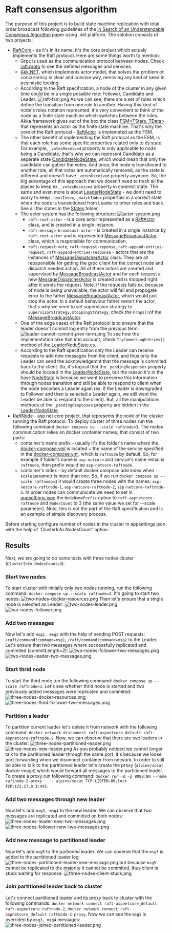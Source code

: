 
# Raft consensus algorithm
The purpose of this project is to build state machine replication with total order broadcast following guidelines of the [In Search of an Understandable Consensus Algorithm](https://raft.github.io/raft.pdf) paper using .net platform. The solution consists of two projects:
 - [RaftCore](/src/RaftCore/) - as it's in its name, it's the core project which actualy implements the Raft protocol. Here are some things worth to mention:
    - Grpc is used as the communication protocol between nodes. Check [raft.proto](/src/RaftCore/Protos/raft.proto) to see the defined messages and services.
    - [Akk.NET](https://getakka.net/), which implements actor model, that solves the problem of concurrency in clear and concise way, removing any kind of need in pesimistic locking.
    - According to the Raft specification, a node of the cluster in any given time could be in a single possible role: Follower, Candidate and Leader.
    ![raft-fsm.png](/results/raft-fsm.png)
     As we can see, there are a set of rules which define the transition from one role to another. Having this kind of node's roles notation represnted, it's very convenient to think of the node as a finite state machine which switches between the roles. Akka framework gives out of the box the class [FSM<TState, TData>](https://getakka.net/articles/actors/finite-state-machine.html) that represents an actor as the finite state machine. That's why the core of the Raft protocal - [RaftActor](/src/RaftCore/Actors/RaftActor.cs) is implemeted as the FSM.
    - The other benefit of implementing the Raft protocal as the FSM, is that each role has some specific properties related only to its state. For example, ```_votesReceived``` property is only applicable to node being a Candidate, that's why we can represent Candidate as a seperate state [CandidateNodeState](/src/RaftCore/States/CandidateNodeState.cs), which would mean that only the candidate can gather the votes. And once, the node is transitioned to another role, all that votes are automatically removed, as the state is different and doesn't have ```_votesReceived``` property anymore. So, the big advantage of this approach that we doesn't need to track all the places to keep ex. ```_votesReceived``` property in corerect state. The same and even more is about [LeaderNodeState](/src/RaftCore/States/LeaderNodeState.cs) - we don't need to worry to keep ```_nextIndex```, ```_matchIndex``` properties in a correct state when the node is transiotioned from Leader to other roles and back. See all the states in the [States](/src/RaftCore/States/) folder.
    - The actor system has the following structure:
    ![actor-system.png](/results/actor-system.png)
        - ```raft-root-actor``` - is a core actor represented as a [RaftActor](/src/RaftCore/Actors/RaftActor.cs) class, and is created in a single instance.
        - ```raft-message-broadcast-actor``` - is created in a single instance by ```raft-root-actor``` and is represented [MessageBroadcastActor](/src/RaftCore/Actors/MessageBroadcastActor.cs) class, which is responsible for communication.
        - ```raft-request-vote```, ```raft-request-reponse```, ```raft-append-entries-request```, ```raft-append-entries-response``` - actors that are the instances of [MessageDispatcherActor](/src/RaftCore/Actors/MessageDispatcherActor.cs) class. They are all repsponsible for getting the grpc client for the correct node and dispatch needed action. All of these actors are created and supervised by [MessageBroadcastActor](/src/RaftCore/Actors/MessageBroadcastActor.cs) and for each request a new [MessageDispatcherActor](/src/RaftCore/Actors/MessageDispatcherActor.cs) is created and is stopped right after it sends the request. Note, if the requests fails ex. because of node is being unavailable, the actor will fail and propogate error to the father [MessageBroadcastActor](/src/RaftCore/Actors/MessageBroadcastActor.cs), which would just stop the actor. In a default behaviour father restart the actor, that's why we need to set supervision strategy to ```SupervisorStrategy.StoppingStrategy```, check the ```Props()```of the [MessageBroadcastActor](/src/RaftCore/Actors/MessageBroadcastActor.cs).
    - One of the edge cases of the Raft protocol is to ensure that the leader doesn't commit log entry from the previous term:
    ![leader-cannot-commit-prev-term.png](/results/leader-cannot-commit-prev-term.png)
    To see how the implementation take that into account, check ```TryCommitLogEntries()``` method of the [LeaderNodeState.cs](/src/RaftCore/States/LeaderNodeState.cs).
    - According to the Raft specification only the Leader can receive requests to add new messages from the client, and thus only the Leader can send the acknowledgemnt that the message is commited back to the client. So, it's logical that the ```_pendingResponses``` property should be located in the [LeaderNodeState](/src/RaftCore/States/LeaderNodeState.cs), but the reason it's in the base [NodeState](/src/RaftCore/States/NodeState.cs) is because we want to preserve this information through nodes transition and still be able to respond to client when the node becomes a Leader again (ex. if the Leader is downgraded to Follower and then is selected a Leader again, we still want the Leader be able to respond to the client). But, all the manipulations methods of the ```_pendingResponses``` property are hidden in the [LeaderNodeState](/src/RaftCore/States/LeaderNodeState.cs).     
 - [RaftNode](/src/RaftNode/) - asp.net core project, that represents the node of the cluster running the Raft protocol. To deploy cluster of three nodes run the following command ```docker compose up --scale raftnode=3```. The nodes communication relies on docker container names, that consist of two parts:
    -  container's name prefix - usually it's the folder's name where the [docker-compose.yml](/docker-compose.yml) is located + the name of the service specified in the [docker-compose.yml](/docker-compose.yml), which is ```raftnode``` by default. So, for example if folder's name is ```asp-netcore``` and service's name remains ```raftnode```, then prefix would be ```asp-netcore-raftnode```.
    - container's index - by default docker compose add index when ```--scale``` parametr is more than one.
    So, if we run ```docker compose up --scale raftnode=3``` it would create three nodes with the names: ```asp-netcore-raftnode-1```, ```asp-netcore-raftnode-2```, ```asp-netcore-raftnode-3```. In order nodes can communicate we need to set in [appsettings.json](/src/RaftNode/appsettings.json) the ```NodeNamePrefix``` option to ```raft-aspnetcore-raftnode``` and ```NodesCount``` to 3 (the same value we set for --scale parameter). Note, this is not the part of the Raft specification and is an example of simple discovery process.    

Before starting configure number of nodes in the cluster in appsettings.json with the help of 'ClusterInfo.NodesCount' option.
## Results
Next, we are going to do some tests with three nodes cluster (```ClusterInfo.NodesCount=3```).
### Start two nodes
To start cluster with initially only two nodes running, run the following command: ```docker compose up --scale raftnode=2```. It's going to start two nodes:
![two-nodes-docker-resources.png](/results/two-nodes-docker-resources.png)
Then let's ensure that a single node is selected as Leader:
![two-nodes-leader.png](/results/two-nodes-leader.png)
![two-nodes-follower.png](/results/two-nodes-follower.png)
### Add two messages 
Now let's add ```msg1, msg2``` with the help of sending POST requests: ```/raft/command?command=msg1```, ```/raft/command?command=msg2``` to the Leader. Let's ensure that two messages where successfully replicated and commited (commitLength=2):
![two-nodes-follower-two-messages.png](/results/two-nodes-follower-two-messages.png)
![two-nodes-leader-two-messages.png](/results/two-nodes-leader-two-messages.png)
### Start thrid node
To start the third node tun the following command: ```docker compose up --scale raftnode=3```. Let's see whether thrid node is started and two previously added messages were replicated and commited:
![three-nodes-docker-resources.png](/results/three-nodes-docker-resources.png)
![three-nodes-third-follower-two-messages.png](/results/three-nodes-third-follower-two-messages.png)
### Partition a leader
To partition current leader let's delete it from network with the following command: ```docker network disconnect raft-aspnetcore_default raft-aspnetcore-raftnode-2```. Now, we can observe that there are two leaders in the cluster:
![three-nodes-partitioned-leader.png](/results/three-nodes-partitioned-leader.png)
![three-nodes-new-leader.png](/results/three-nodes-new-leader.png)
As you probably noticed we cannot longer talk to the partitioned leader through the same port, it's because we loose port forwarding when we disonnect container from network. In order to still be able to talk to the partitioned leader let's create the proxy (```alpine/socat``` docker image) which would forward all messages to the partitioned leader. To create a proxy run following command: ```docker run -d -p 8080:80 --name raftnode-2-proxy   -- alpine/socat TCP-LISTEN:80,fork TCP:172.17.0.3:443```.
### Add two messages through new leader
Now let's add ```msg3, msg4``` to the new leader. We can observe that two messages are replicated and committed on both nodes:
![three-nodes-leader-new-two-messages.png](/results/three-nodes-leader-new-two-messages.png)
![three-nodes-follower-new-two-messages.png](/results/three-nodes-follower-new-two-messages.png)
### Add new message to partitioned leader
Now let's add ```msg5``` to the partioned leader. We can observe that the ```msg5``` is added to the partitioned leader log:
![three-nodes-partitioned-leader-new-message.png](/results/three-nodes-partitioned-leader-new-message.png)
but because ```msg5``` cannot be replicated to the majority it cannot be commited, thus client is stuck waiting for response:
![three-nodes-client-stuck.png](three-nodes-client-stuck.png)
### Join partitioned leader back to cluster
Let's connect partitioned leader and its proxy back to cluster with the following commands: ```docker network connect raft-aspnetcore_default raft-aspnetcore-raftnode-2```, ```docker network connect raft-aspnetcore_default raftnode-2-proxy```. Now we can see the ```msg5``` is overriden by ```msg3, msg4``` messages:
![three-nodes-joined-partitioned-leader.png](/results/three-nodes-joined-partitioned-leader.png)